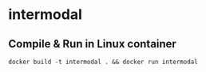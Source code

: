 # intermodal

## Compile & Run in Linux container
```
docker build -t intermodal . && docker run intermodal
```
